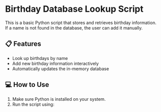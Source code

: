 # Birthday Database Lookup Script

This is a basic Python script that stores and retrieves birthday information.  
If a name is not found in the database, the user can add it manually.

## 📋 Features
- Look up birthdays by name
- Add new birthday information interactively
- Automatically updates the in-memory database

## 💻 How to Use

1. Make sure Python is installed on your system.
2. Run the script using:
